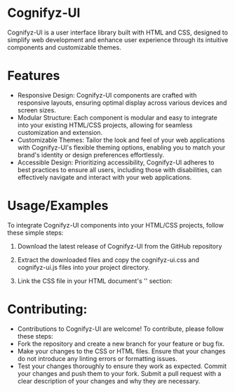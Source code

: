 # Cognifyz-UI

Cognifyz-UI is a user interface library built with HTML and CSS, designed to simplify web development and enhance user experience through its intuitive components and customizable themes.

# Features
- Responsive Design: Cognifyz-UI components are crafted with responsive layouts, ensuring optimal display across various devices and screen sizes.
- Modular Structure: Each component is modular and easy to integrate into your existing HTML/CSS projects, allowing for seamless customization and extension.
- Customizable Themes: Tailor the look and feel of your web applications with Cognifyz-UI's flexible theming options, enabling you to match your brand's identity or design preferences effortlessly.
- Accessible Design: Prioritizing accessibility, Cognifyz-UI adheres to best practices to ensure all users, including those with disabilities, can effectively navigate and interact with your web applications.

# Usage/Examples
To integrate Cognifyz-UI components into your HTML/CSS projects, follow these simple steps:

 1. Download the latest release of Cognifyz-UI from the GitHub repository 
 2. Extract the downloaded files and copy the cognifyz-ui.css and cognifyz-ui.js files into your project directory.
 3. Link the CSS file in your HTML document's '' section:

      <link rel="stylesheet" href="style.css">
     
# Contributing:

- Contributions to Cognifyz-UI are welcome! To contribute, please follow these steps:
- Fork the repository and create a new branch for your feature or bug fix.
- Make your changes to the CSS or HTML files. Ensure that your changes do not introduce any linting errors or formatting issues.
- Test your changes thoroughly to ensure they work as expected. Commit your changes and push them to your fork.
Submit a pull request with a clear description of your changes and why they are necessary.

